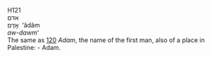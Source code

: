 <body>
  <p>H121<br>  אדם  <br> אָדָם  ‎  ‘âdâm  <br><i>aw-dawm‘ </i><br>The same as <a href="h0120.htm">120</a>  <i>Adam</i>, the name of the first man, also of a place in Palestine: - Adam.<br></p>
 </body>